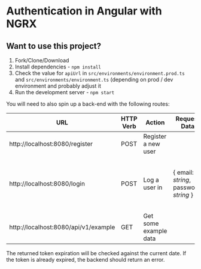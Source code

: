 # Authentication in Angular with NGRX

## Want to use this project?

1. Fork/Clone/Download
1. Install dependencies - `npm install`
1. Check the value for `apiUrl` in `src/environments/environment.prod.ts` and `src/environments/environment.ts` (depending on prod / dev environment and probably adjust it
1. Run the development server - `npm start`

You will need to also spin up a back-end with the following routes:

| URL                            | HTTP Verb | Action              | Request Data                              | Response Data           |
|--------------------------------|-----------|---------------------|-------------------------------------------|-----------------------|
| http://localhost:8080/register | POST      | Register a new user |                                           |                       |
| http://localhost:8080/login    | POST      | Log a user in       | { email: _string_, password: _string_ }| { expires: _number_, token: _string_, user: { email: _string_ }} |
| http://localhost:8080/api/v1/example    | GET      | Get some example data       | | some JSON object |

The returned token expiration will be checked against the current date. If the token is already expired, the backend should return an error.
